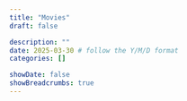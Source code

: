 ```yaml
---
title: "Movies"
draft: false

description: ""
date: 2025-03-30 # follow the Y/M/D format 
categories: []

showDate: false
showBreadcrumbs: true
---
```

